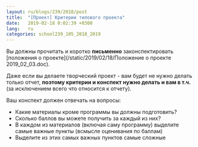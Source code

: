 ```yaml
---
layout: ru/blogs/239/2018/post
title:  "[Проект] Критерии типового проекта"
date:   2019-02-18 0:02:39 +0300
lang:   ru
categories: school239_105_2018_2019
---
```


Вы должны прочитать и коротко **письменно** законспектировать [положения о проекте](/static/2019/02/18/Положение о проекте 2019_02_03.doc).

Даже если вы делаете творческий проект - вам будет не нужно делать только отчет, **поэтому критерии и конспект нужно делать и вам в т.ч.** (за исключением всего что относится к отчету).

Ваш конспект должен отвечать на вопросы:

 - Какие материалы кроме программы вы должны подготовить?
 - Сколько баллов вы можете получить за каждый из них?
 - В каждом из материалов (включая саму программу) выделите самые важные пункты (всмысле оценивания по баллам)
 - Выделите из этих самых важных пунктов самые сложные
